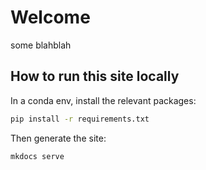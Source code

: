 # Welcome

some blahblah

## How to run this site locally

In a conda env, install the relevant packages:

```bash
pip install -r requirements.txt
```

Then generate the site:

```bash
mkdocs serve
```
